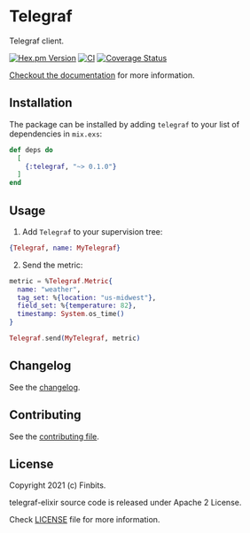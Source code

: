 # Telegraf

<!-- MDOC !-->

Telegraf client.

[![Hex.pm Version](http://img.shields.io/hexpm/v/telegraf.svg?style=flat)](https://hex.pm/packages/telegraf)
[![CI](https://github.com/Finbits/telegraf-elixir/workflows/CI/badge.svg?branch=main)](https://github.com/Finbits/telegraf-elixir/actions?query=branch%3Amain)
[![Coverage Status](https://coveralls.io/repos/github/finbits/telegraf/badge.svg?branch=main)](https://coveralls.io/github/thiamsantos/telegraf?branch=main)

[Checkout the documentation](https://hexdocs.pm/telegraf) for more information.

## Installation

The package can be installed by adding `telegraf` to your list of dependencies in `mix.exs`:

```elixir
def deps do
  [
    {:telegraf, "~> 0.1.0"}
  ]
end
```

## Usage

1. Add `Telegraf` to your supervision tree:


```elixir
{Telegraf, name: MyTelegraf}
```

2. Send the metric:

```elixir
metric = %Telegraf.Metric{
  name: "weather",
  tag_set: %{location: "us-midwest"},
  field_set: %{temperature: 82},
  timestamp: System.os_time()
}

Telegraf.send(MyTelegraf, metric)
```

## Changelog

See the [changelog](CHANGELOG.md).

<!-- MDOC !-->

## Contributing

See the [contributing file](CONTRIBUTING.md).


## License

Copyright 2021 (c) Finbits.

telegraf-elixir source code is released under Apache 2 License.

Check [LICENSE](https://github.com/finbits/telegraf/blob/main/LICENSE) file for more information.
